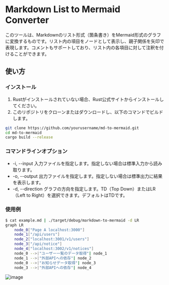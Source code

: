 # Markdown List to Mermaid Converter
このツールは、Markdownのリスト形式（箇条書き）をMermaid形式のグラフに変換するものです。リスト内の項目をノードとして表示し、親子関係を矢印で表現します。コメントもサポートしており、リスト内の各項目に対して注釈を付けることができます。

## 使い方
### インストール
1. Rustがインストールされていない場合、Rust公式サイトからインストールしてください。
2. このリポジトリをクローンまたはダウンロードし、以下のコマンドでビルドします。
```bash
git clone https://github.com/yourusername/md-to-mermaid.git
cd md-to-mermaid
cargo build --release
```

### コマンドラインオプション
- -i, --input <FILE>
  入力ファイルを指定します。指定しない場合は標準入力から読み取ります。
- -o, --output <FILE>
  出力ファイルを指定します。指定しない場合は標準出力に結果を表示します。
- -d, --direction <DIRECTION>
  グラフの方向を指定します。TD（Top Down）またはLR（Left to Right）を選択できます。デフォルトはTDです。

### 使用例
```bash
$ cat example.md | ./target/debug/markdown-to-mermaid -d LR
graph LR
    node_0["Page A localhost:3000"]
    node_1["/api/users"]
    node_2["localhost:3001/v1/users"]
    node_3["/api/notice"]
    node_4["localhost:3002/v1/notices"]
    node_0 -->|"ユーザー一覧のデータ取得"| node_1
    node_1 -->|"外部APIへの依存"| node_2
    node_0 -->|"お知らせデータ取得"| node_3
    node_3 -->|"外部APIへの依存"| node_4
```

![image](https://github.com/user-attachments/assets/5b1e561c-5f9b-434c-9099-3b9ed51a5348)
